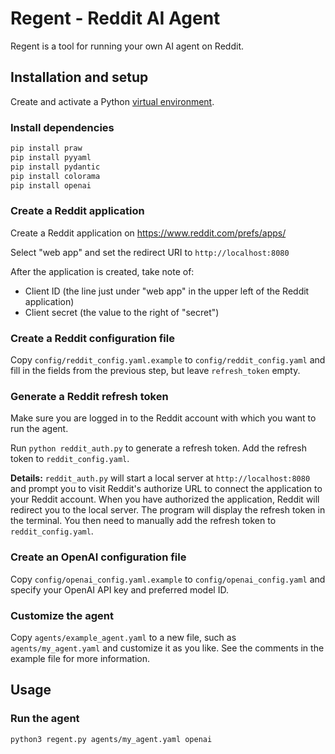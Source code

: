# Regent - Reddit AI Agent

Regent is a tool for running your own AI agent on Reddit.

## Installation and setup

Create and activate a Python [virtual environment](https://docs.python.org/3/library/venv.html).

### Install dependencies

```bash
pip install praw
pip install pyyaml
pip install pydantic
pip install colorama
pip install openai
```

### Create a Reddit application

Create a Reddit application on https://www.reddit.com/prefs/apps/

Select "web app" and set the redirect URI to `http://localhost:8080`

After the application is created, take note of:

- Client ID (the line just under "web app" in the upper left of the Reddit application)
- Client secret (the value to the right of "secret")

### Create a Reddit configuration file

Copy `config/reddit_config.yaml.example` to `config/reddit_config.yaml` and fill in the fields from the previous step, but leave `refresh_token` empty.

### Generate a Reddit refresh token

Make sure you are logged in to the Reddit account with which you want to run the agent.

Run `python reddit_auth.py` to generate a refresh token.
Add the refresh token to `reddit_config.yaml`.

**Details:** `reddit_auth.py` will start a local server at `http://localhost:8080`
and prompt you to visit Reddit's authorize URL to connect the application to your Reddit account.
When you have authorized the application, Reddit will redirect you to the local server.
The program will display the refresh token in the terminal.
You then need to manually add the refresh token to `reddit_config.yaml`.

### Create an OpenAI configuration file

Copy `config/openai_config.yaml.example` to `config/openai_config.yaml` and specify your OpenAI API key and preferred model ID.

### Customize the agent

Copy `agents/example_agent.yaml` to a new file, such as `agents/my_agent.yaml` and customize it as you like.
See the comments in the example file for more information.

## Usage

### Run the agent

```bash
python3 regent.py agents/my_agent.yaml openai
```
